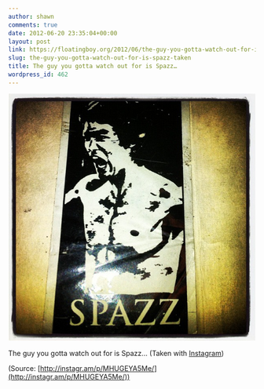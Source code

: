 ```yaml
---
author: shawn
comments: true
date: 2012-06-20 23:35:04+00:00
layout: post
link: https://floatingboy.org/2012/06/the-guy-you-gotta-watch-out-for-is-spazz-taken/
slug: the-guy-you-gotta-watch-out-for-is-spazz-taken
title: The guy you gotta watch out for is Spazz…
wordpress_id: 462
---
```


[![](/assets/media/2012/06/tumblr_m5xw6grlrC1qzw17so1_1280.jpg)](http://instagr.am/p/MHUGEYA5Me/)

The guy you gotta watch out for is Spazz… (Taken with [Instagram](http://instagr.am))

(Source: [http://instagr.am/p/MHUGEYA5Me/](http://instagr.am/p/MHUGEYA5Me/))
